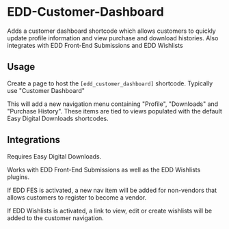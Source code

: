 EDD-Customer-Dashboard
======================

Adds a customer dashboard shortcode which allows customers to quickly update profile information and view purchase and download histories. Also integrates with EDD Front-End Submissions and EDD Wishlists

## Usage
Create a page to host the `[edd_customer_dashboard]` shortcode. Typically use "Customer Dashboard"

This will add a new navigation menu containing "Profile", "Downloads" and "Purchase History". These items are tied to views populated with the default Easy Digital Downloads shortcodes.

## Integrations
Requires Easy Digital Downloads.

Works with EDD Front-End Submissions as well as the EDD Wishlists plugins. 

If EDD FES is activated, a new nav item will be added for non-vendors that allows customers to register to become a vendor.

If EDD Wishlists is activated, a link to view, edit or create wishlists will be added to the customer navigation.

